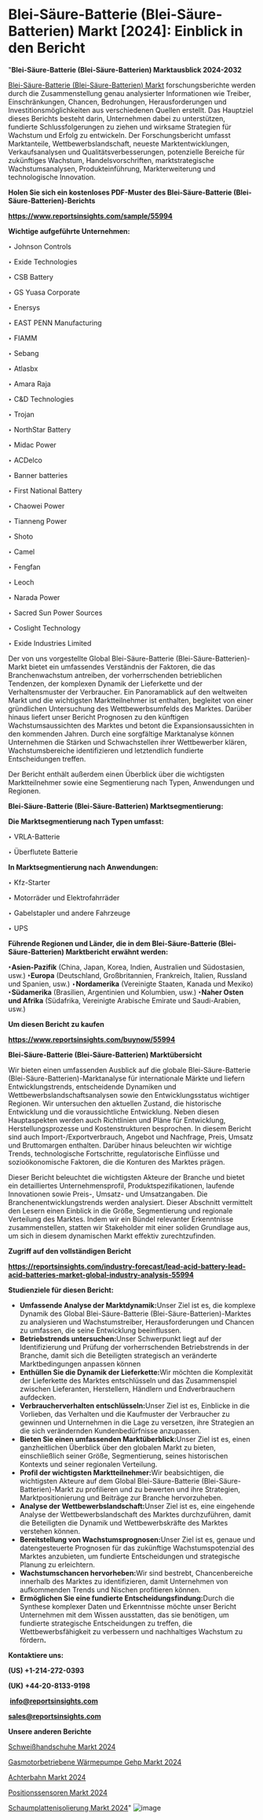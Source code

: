 # Blei-Säure-Batterie (Blei-Säure-Batterien) Markt [2024]: Einblick in den Bericht

"<strong><b>Blei-Säure-Batterie (Blei-Säure-Batterien) Marktausblick 2024-2032</b></strong>

<a href=https://www.reportsinsights.com/sample/55994>Blei-Säure-Batterie (Blei-Säure-Batterien) Markt</a> forschungsberichte werden durch die Zusammenstellung genau analysierter Informationen wie Treiber, Einschränkungen, Chancen, Bedrohungen, Herausforderungen und Investitionsmöglichkeiten aus verschiedenen Quellen erstellt. Das Hauptziel dieses Berichts besteht darin, Unternehmen dabei zu unterstützen, fundierte Schlussfolgerungen zu ziehen und wirksame Strategien für Wachstum und Erfolg zu entwickeln. Der Forschungsbericht umfasst Marktanteile, Wettbewerbslandschaft, neueste Marktentwicklungen, Verkaufsanalysen und Qualitätsverbesserungen, potenzielle Bereiche für zukünftiges Wachstum, Handelsvorschriften, marktstrategische Wachstumsanalysen, Produkteinführung, Markterweiterung und technologische Innovation.

<strong><b>Holen Sie sich ein kostenloses PDF-Muster des Blei-Säure-Batterie (Blei-Säure-Batterien)-Berichts</b></strong>

<a href=https://www.reportsinsights.com/sample/55994><strong><u>https://www.reportsinsights.com/sample/55994</u></strong></a>

<strong>Wichtige aufgeführte Unternehmen:</strong>

‣ Johnson Controls

‣ Exide Technologies

‣ CSB Battery

‣ GS Yuasa Corporate

‣ Enersys

‣ EAST PENN Manufacturing

‣ FIAMM

‣ Sebang

‣ Atlasbx

‣ Amara Raja

‣ C&D Technologies

‣ Trojan

‣ NorthStar Battery

‣ Midac Power

‣ ACDelco

‣ Banner batteries

‣ First National Battery

‣ Chaowei Power

‣ Tianneng Power

‣ Shoto

‣ Camel

‣ Fengfan

‣ Leoch

‣ Narada Power

‣ Sacred Sun Power Sources

‣ Coslight Technology

‣ Exide Industries Limited

Der von uns vorgestellte Global Blei-Säure-Batterie (Blei-Säure-Batterien)-Markt bietet ein umfassendes Verständnis der Faktoren, die das Branchenwachstum antreiben, der vorherrschenden betrieblichen Tendenzen, der komplexen Dynamik der Lieferkette und der Verhaltensmuster der Verbraucher. Ein Panoramablick auf den weltweiten Markt und die wichtigsten Marktteilnehmer ist enthalten, begleitet von einer gründlichen Untersuchung des Wettbewerbsumfelds des Marktes. Darüber hinaus liefert unser Bericht Prognosen zu den künftigen Wachstumsaussichten des Marktes und betont die Expansionsaussichten in den kommenden Jahren. Durch eine sorgfältige Marktanalyse können Unternehmen die Stärken und Schwachstellen ihrer Wettbewerber klären, Wachstumsbereiche identifizieren und letztendlich fundierte Entscheidungen treffen.

Der Bericht enthält außerdem einen Überblick über die wichtigsten Marktteilnehmer sowie eine Segmentierung nach Typen, Anwendungen und Regionen.

<strong>Blei-Säure-Batterie (Blei-Säure-Batterien) Marktsegmentierung:</strong>

<strong>Die Marktsegmentierung nach Typen umfasst:</strong>

‣ VRLA-Batterie

‣ Überflutete Batterie

<strong>In Marktsegmentierung nach Anwendungen:</strong>

‣ Kfz-Starter

‣ Motorräder und Elektrofahrräder

‣ Gabelstapler und andere Fahrzeuge

‣ UPS

<strong><b>Führende Regionen und Länder, die in dem Blei-Säure-Batterie (Blei-Säure-Batterien) Marktbericht erwähnt werden:</b></strong>

<strong><b>‣Asien-Pazifik</b></strong> (China, Japan, Korea, Indien, Australien und Südostasien, usw.)
<strong><b>‣Europa</b></strong> (Deutschland, Großbritannien, Frankreich, Italien, Russland und Spanien, usw.)
‣<strong><b>Nordamerika</b></strong> (Vereinigte Staaten, Kanada und Mexiko)
<strong><b>‣Südamerika</b></strong> (Brasilien, Argentinien und Kolumbien, usw.)
<strong><b>‣Naher Osten und Afrika</b></strong> (Südafrika, Vereinigte Arabische Emirate und Saudi-Arabien, usw.)

<strong>Um diesen Bericht zu kaufen</strong>

<a href=https://www.reportsinsights.com/buynow/55994><strong><u>https://www.reportsinsights.com/buynow/55994</u></strong></a>

<strong>Blei-Säure-Batterie (Blei-Säure-Batterien) Marktübersicht</strong>

Wir bieten einen umfassenden Ausblick auf die globale Blei-Säure-Batterie (Blei-Säure-Batterien)-Marktanalyse für internationale Märkte und liefern Entwicklungstrends, entscheidende Dynamiken und Wettbewerbslandschaftsanalysen sowie den Entwicklungsstatus wichtiger Regionen. Wir untersuchen den aktuellen Zustand, die historische Entwicklung und die voraussichtliche Entwicklung. Neben diesen Hauptaspekten werden auch Richtlinien und Pläne für Entwicklung, Herstellungsprozesse und Kostenstrukturen besprochen. In diesem Bericht sind auch Import-/Exportverbrauch, Angebot und Nachfrage, Preis, Umsatz und Bruttomargen enthalten. Darüber hinaus beleuchten wir wichtige Trends, technologische Fortschritte, regulatorische Einflüsse und sozioökonomische Faktoren, die die Konturen des Marktes prägen.

Dieser Bericht beleuchtet die wichtigsten Akteure der Branche und bietet ein detailliertes Unternehmensprofil, Produktspezifikationen, laufende Innovationen sowie Preis-, Umsatz- und Umsatzangaben. Die Branchenentwicklungstrends werden analysiert. Dieser Abschnitt vermittelt den Lesern einen Einblick in die Größe, Segmentierung und regionale Verteilung des Marktes. Indem wir ein Bündel relevanter Erkenntnisse zusammenstellen, statten wir Stakeholder mit einer soliden Grundlage aus, um sich in diesem dynamischen Markt effektiv zurechtzufinden.

<strong>Zugriff auf den vollständigen Bericht</strong>

<a href=https://reportsinsights.com/industry-forecast/lead-acid-battery-lead-acid-batteries-market-global-industry-analysis-55994><strong>https://reportsinsights.com/industry-forecast/lead-acid-battery-lead-acid-batteries-market-global-industry-analysis-55994</strong></a>

<strong>Studienziele für diesen Bericht:</strong>
<ul>
  <li><strong>Umfassende Analyse der Marktdynamik:</strong>Unser Ziel ist es, die komplexe Dynamik des Global Blei-Säure-Batterie (Blei-Säure-Batterien)-Marktes zu analysieren und Wachstumstreiber, Herausforderungen und Chancen zu umfassen, die seine Entwicklung beeinflussen.</li>
  <li><strong>Betriebstrends untersuchen:</strong>Unser Schwerpunkt liegt auf der Identifizierung und Prüfung der vorherrschenden Betriebstrends in der Branche, damit sich die Beteiligten strategisch an veränderte Marktbedingungen anpassen können</li>
  <li><strong>Enthüllen Sie die Dynamik der Lieferkette:</strong>Wir möchten die Komplexität der Lieferkette des Marktes entschlüsseln und das Zusammenspiel zwischen Lieferanten, Herstellern, Händlern und Endverbrauchern aufdecken.</li>
  <li><strong>Verbraucherverhalten entschlüsseln:</strong>Unser Ziel ist es, Einblicke in die Vorlieben, das Verhalten und die Kaufmuster der Verbraucher zu gewinnen und Unternehmen in die Lage zu versetzen, ihre Strategien an die sich verändernden Kundenbedürfnisse anzupassen.</li>
  <li><strong>Bieten Sie einen umfassenden Marktüberblick:</strong>Unser Ziel ist es, einen ganzheitlichen Überblick über den globalen Markt zu bieten, einschließlich seiner Größe, Segmentierung, seines historischen Kontexts und seiner regionalen Verteilung.</li>
  <li><strong>Profil der wichtigsten Marktteilnehmer:</strong>Wir beabsichtigen, die wichtigsten Akteure auf dem Global Blei-Säure-Batterie (Blei-Säure-Batterien)-Markt zu profilieren und zu bewerten und ihre Strategien, Marktpositionierung und Beiträge zur Branche hervorzuheben.</li>
  <li><strong>Analyse der Wettbewerbslandschaft:</strong>Unser Ziel ist es, eine eingehende Analyse der Wettbewerbslandschaft des Marktes durchzuführen, damit die Beteiligten die Dynamik und Wettbewerbskräfte des Marktes verstehen können.</li>
  <li><strong>Bereitstellung von Wachstumsprognosen:</strong>Unser Ziel ist es, genaue und datengesteuerte Prognosen für das zukünftige Wachstumspotenzial des Marktes anzubieten, um fundierte Entscheidungen und strategische Planung zu erleichtern.</li>
  <li><strong>Wachstumschancen hervorheben:</strong>Wir sind bestrebt, Chancenbereiche innerhalb des Marktes zu identifizieren, damit Unternehmen von aufkommenden Trends und Nischen profitieren können.</li>
  <li><strong>Ermöglichen Sie eine fundierte Entscheidungsfindung:</strong>Durch die Synthese komplexer Daten und Erkenntnisse möchte unser Bericht Unternehmen mit dem Wissen ausstatten, das sie benötigen, um fundierte strategische Entscheidungen zu treffen, die Wettbewerbsfähigkeit zu verbessern und nachhaltiges Wachstum zu fördern<strong>.</strong></li>
</ul>
<strong>Kontaktiere uns:</strong>

<strong>(US) +1-214-272-0393</strong>

<strong>(UK) +44-20-8133-9198</strong>

<strong> </strong><a href=info@reportsinsights.com><strong><u>info@reportsinsights.com</u></strong></a>

<a href=sales@reportsinsights.com><strong><u>sales@reportsinsights.com</u></strong></a>

<strong>Unsere anderen Berichte</strong>

<a href=https://de.linkedin.com/pulse/schweißhandschuhe-markt-größe-anteil-mcyif/>Schweißhandschuhe Markt 2024</a>

<a href=https://de.linkedin.com/pulse/gasmotorbetriebene-wärmepumpe-gehp-markt-umsatz--0bpnf/>Gasmotorbetriebene Wärmepumpe Gehp Markt 2024</a>

<a href=https://de.linkedin.com/pulse/achterbahn-markt-wird-bis-2032-umfassendes-wachstum-2oqkf/>Achterbahn Markt 2024</a>

<a href=https://de.linkedin.com/pulse/positionssensoren-markt-aktuelles-szenario-iuxbf/>Positionssensoren Markt 2024</a>

<a href=https://de.linkedin.com/pulse/schaumplattenisolierung-markt-2024-kontinuierliche-jmerf/>Schaumplattenisolierung Markt 2024</a>"
![image](https://github.com/Jaayaachit/RItracker/assets/158452289/b486a04a-8742-4394-8aab-f23ff33cdde9)
